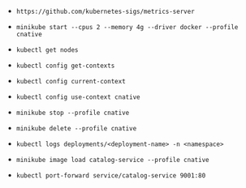 
- `https://github.com/kubernetes-sigs/metrics-server`

- `minikube start --cpus 2 --memory 4g --driver docker --profile cnative`
- `kubectl get nodes`
- `kubectl config get-contexts`
- `kubectl config current-context`
- `kubectl config use-context cnative`
- `minikube stop --profile cnative`
- `minikube delete --profile cnative`
- `kubectl logs deployments/<deployment-name> -n <namespace>`
- `minikube image load catalog-service --profile cnative`
- `kubectl port-forward service/catalog-service 9001:80`
